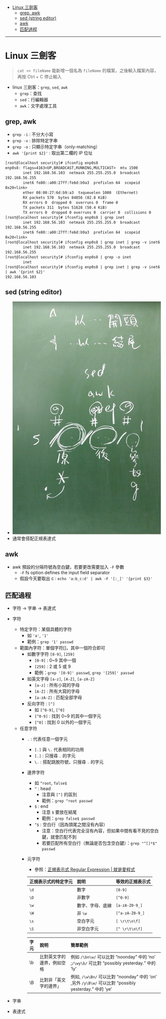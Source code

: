 - [Linux 三劍客](#linux-%E4%B8%89%E5%8A%8D%E5%AE%A2)
  - [grep, awk](#grep-awk)
  - [sed (string editor)](#sed-string-editor)
  - [awk](#awk)
  - [匹配過程](#%E5%8C%B9%E9%85%8D%E9%81%8E%E7%A8%8B)

---

# Linux 三劍客
> `cat >> fileName` 能新增一個名為 `fileName` 的檔案，之後輸入檔案內容，再按 Ctrl + C 停止輸入

* linux 三劍客：`grep`, `sed`, `awk`
    * `grep`：查找
    * `sed`：行編輯器
    * `awk`：文字處理工具

## grep, awk
* `grep -i` : 不分大小寫
* `grep -v` : 排除特定字串
* `grep -o` : 只顯示特定字串（only-matching）
* `awk '{print $2}'` : 取出第二欄的 IP 位址

```
[root@localhost security]# ifconfig enp0s8
enp0s8: flags=4163<UP,BROADCAST,RUNNING,MULTICAST>  mtu 1500
        inet 192.168.56.103  netmask 255.255.255.0  broadcast 192.168.56.255
        inet6 fe80::a00:27ff:fe6d:b9a3  prefixlen 64  scopeid 0x20<link>
        ether 08:00:27:6d:b9:a3  txqueuelen 1000  (Ethernet)
        RX packets 570  bytes 84856 (82.8 KiB)
        RX errors 0  dropped 0  overruns 0  frame 0
        TX packets 311  bytes 51628 (50.4 KiB)
        TX errors 0  dropped 0 overruns 0  carrier 0  collisions 0
[root@localhost security]# ifconfig enp0s8 | grep inet
        inet 192.168.56.103  netmask 255.255.255.0  broadcast 192.168.56.255
        inet6 fe80::a00:27ff:fe6d:b9a3  prefixlen 64  scopeid 0x20<link>
[root@localhost security]# ifconfig enp0s8 | grep inet | grep -v inet6
        inet 192.168.56.103  netmask 255.255.255.0  broadcast 192.168.56.255
[root@localhost security]# ifconfig enp0s8 | grep -o inet
        inet
[root@localhost security]# ifconfig enp0s8 | grep inet | grep -v inet6 | awk '{print $2}'
192.168.56.103
```

## sed (string editor)
* ![](/media/W2_sed.jpg)
* 通常會搭配正規表達式

## awk
* awk 預設的分隔符號為空白鍵，若要更改需要加入 `-F` 參數
    * `-F` fs option defines the input field separator
    * 假設今天要取出 c : `echo 'a:b_c:d' | awk -F '[:_]' '{print $3}'`

## 匹配過程
* 字符 -> 字串 -> 表達式
* 字符
    * 特定字符：某個具體的字符
        * 如 `'a'`, `'1'`
        * 範例：`grep '1' passwd`
    * 範圍內字符：單個字符[]，其中一個符合即可
        * 如數字字符 `[0-9]`, `[259]`
            * `[0-9]` : 0~9 其中一個
            * `[259]` : 2 或 5 或 9
            * 範例：`grep '[0-9]' passwd`, `grep '[259]' passwd`
        * 如英文字母 `[a-z]`, `[A-Z]`, `[a-zA-Z]`
            * `[a-z]` : 所有小寫的字母
            * `[A-Z]` : 所有大寫的字母
            * `[a-zA-Z]` : 匹配全部字母
        * 反向字符 : `[^]`
            * 如 `[^0-9]`, `[^0]`
            * `[^0-9]` : 找到 0~9 的其中一個字元
            * `[^0]` : 找到 0 以外的一個字元
    * 任意字符
        * `.` : 代表任意一個字元
            * `[.]` 與 `\.` 代表相同的功用
            * `[.]` : 只搜尋 `.` 的字元
            * `\.` : 搭配跳脫符號，只搜尋 `.` 的字元
        * 邊界字符
            * 如 `^root`, `false$`
            * `^` : head
                * 注意與 `[^]` 的區別
                * 範例：`grep ^root passwd`
            * `$` : end
                * 注意 `$` 要放在結尾
                * 範例：`grep false$ passwd`
            * `^$` : 空白行（因為頭尾之間沒有內容）
                * 注意：空白行代表完全沒有內容，但如果中間有看不見的空白鍵，就會匹配不到
                * 若要匹配所有空白行（無論是否包含空白鍵）：`grep "^[]*$" passwd`
        * 元字符
            * 參照：[正規表示式 Regular Expression | 就是愛程式](https://atedev.wordpress.com/2007/11/23/%E6%AD%A3%E8%A6%8F%E8%A1%A8%E7%A4%BA%E5%BC%8F-regular-expression/)
            
            | 正規表示式的特定字元 | 說明             | 等效的正規表示式 |
            | -------------------- | ---------------- | ---------------- |
            | `\d`                 | 數字             | `[0-9]`          |
            | `\D`                 | 非數字           | `[^0-9]`         |
            | `\w`                 | 數字、字母、底線 | `[a-zA-Z0-9_]`   |
            | `\W`                 | 非 `\w`          | `[^a-zA-Z0-9_]`  |
            | `\s`                 | 空白字元         | `[ \r\t\n\f]`    |
            | `\S`                 | 非空白字元       | `[^ \r\t\n\f]`   |
            
            | 字元 | 說明                       | 簡單範例                                                                                                      |
            | ---- | -------------------------- | ------------------------------------------------------------------------------------------------------------- |
            | \b   | 比對英文字的邊界，例如空格 | 例如 `/\bn\w/` 可以比對 “noonday” 中的 ‘no’ ;`/\wy\b/` 可比對 “possibly yesterday.” 中的 ‘ly’         |
            | \B   | 比對非「英文字的邊界」     | 例如, `/\w\Bn/` 可以比對 “noonday” 中的 ‘on’ ,另外 `/y\B\w/` 可以比對 “possibly yesterday.” 中的 ‘ye’ |

* 字串
* 表達式